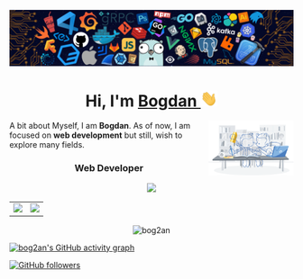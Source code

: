 ![](https://raw.githubusercontent.com/bog2an/bog2an/main/header.png)

<h1 align="center" >Hi, I'm <a href="https://github.com/bog2an" target="_blank"> Bogdan </a>
  <img src="https://github.com/bog2an/bog2an/blob/main/Hi.gif" width="30px">
</h1>

<img width="30%" align="right" src="https://github.com/bog2an/bog2an/blob/main/workbench.svg">

A bit about Myself, I am <b>Bogdan</b>.
As of now, I am focused on <b>web development</b> but still, wish to explore many fields.

<h3 align="center"> Web Developer</h3>

<p align="center"> 
  <img src="https://komarev.com/ghpvc/?username=bog2an&label=Profile%20views&color=6805D3&style=flat"/>
</p>


<table>
  <tr>
   <td><img src="https://github-readme-stats.vercel.app/api?username=bog2an&include_all_commits=true&count_private=true&show_icons=true&line_height=20&title_color=7A7ADB&icon_color=2234AE&text_color=D3D3D3&bg_color=0,000000,130F40"/>
   <td><img src="https://github-readme-stats.vercel.app/api/top-langs?username=bog2an&show_icons=true&locale=en&layout=compact&title_color=7A7ADB&icon_color=2234AE&text_color=D3D3D3&bg_color=0,000000,130F40"/>
  </tr>
</table>

<div align="center">
   <p><img align="center" src="https://github-readme-streak-stats.herokuapp.com/?user=bog2an&theme=dark" alt="bog2an"/></p>
</div>


[![bog2an's GitHub activity graph](https://activity-graph.herokuapp.com/graph?username=bog2an&theme=xcode)](https://git.io/bog2an)

[![GitHub followers](https://img.shields.io/github/followers/bog2an.svg?style=social&label=Follow)](https://github.com/bog2an?tab=followers)
